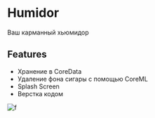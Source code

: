 # Humidor    
Ваш карманный хьюмидор

## Features
- Хранение в CoreData 
- Удаление фона сигары с помощью CoreML
- Splash Screen
- Верстка кодом


![f](https://user-images.githubusercontent.com/45273279/152882613-cb6e335b-a6f5-4d10-97aa-9e33b423c406.gif)
